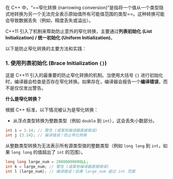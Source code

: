 在 C++ 中，“==窄化转换 (narrowing conversion)”是指将一个值从一个类型隐式地转换为另一个无法完全表示原始值所有可能值范围的类型==。这种转换可能会导致数据丢失（例如，精度丢失或溢出）。

C++11 引入了机制来帮助防止意外的窄化转换，主要通过**列表初始化 (List Initialization) / 统一初始化 (Uniform Initialization)**。

以下是防止窄化转换的主要方法和实践：

### 1. 使用列表初始化 (Brace Initialization `{}`)

这是 C++11 引入的最重要的防止窄化转换的机制。当使用大括号 `{}` 进行初始化时，编译器会检查是否存在窄化转换。如果存在，编译器会报告一个**编译错误**，而不是仅仅发出警告。


**什么是窄化转换？**

根据 C++ 标准，以下情况被认为是窄化转换：

- 从浮点类型转换为整数类型（例如 `double` 到 `int`），这会丢失小数部分。

```C++
int i = 3.14; // 警告 (或某些编译器直接错误)
int j {3.14}; // 编译错误！防止窄化转换
```

从整数类型转换为无法表示所有源类型值的整数类型（例如 `long long` 到 `int`，如果 `long long` 的值超出了 `int` 的范围）。

```C++
long long large_num = 20000000000LL;
int k = large_num; // 警告 (或某些编译器直接错误)
int l {large_num}; // 编译错误！如果 large_num 超过 int 范围
```